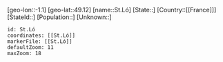 ﻿---
location: [49.12,-1.1]
mapzoom: [7,12] 
mapmarker: city 
type: City
tags:
- geo/City


SpocWebEntityId: 34470
isDeleted: false
confidential: public

---
[geo-lon::-1.1]
[geo-lat::49.12]
[name::St.Ló]
[State::]
[Country::[[France]]]
[StateId::]
[Population::]
[Unknown::]


```leaflet
id: St.Ló
coordinates: [[St.Ló]]
markerFile: [[St.Ló]]
defaultZoom: 11 
maxZoom: 18
```

